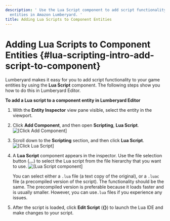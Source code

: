 ```yaml
---
description: ' Use the Lua Script component to add script functionality to your game
  entities in Amazon Lumberyard. '
title: Adding Lua Scripts to Component Entities
---
```

# Adding Lua Scripts to Component Entities {#lua-scripting-intro-add-script-to-component}

Lumberyard makes it easy for you to add script functionality to your game entities by using the **Lua Script** component\. The following steps show you how to do this in Lumberyard Editor\.

**To add a Lua script to a component entity in Lumberyard Editor**

1. With the **Entity Inspector** view pane visible, select the entity in the viewport\.

1. Click **Add Component**, and then open **Scripting**, **Lua Script**\.
![\[Click Add Component\]](/images/user-guide/scripting/lua/lua-scripting-ces-1.png)

1. Scroll down to the **Scripting** section, and then click **Lua Script**\.
![\[Click Lua Script\]](/images/user-guide/scripting/lua/lua-scripting-ces-2.png)

1. A **Lua Script** component appears in the inspector\. Use the file selection button \(**\.\.\.**\) to select the Lua script from the file hierarchy that you want to use\.
![\[Lua Script component\]](/images/user-guide/scripting/lua/lua-scripting-ces-3.png)

   You can select either a `.lua` file \(a text copy of the original\), or a `.luac` file \(a precompiled version of the script\)\. The functionality should be the same\. The precompiled version is preferable because it loads faster and is usually smaller\. However, you can use`.lua` files if you experience any issues\.

1. After the script is loaded, click **Edit Script** \(**\{\}**\) to launch the Lua IDE and make changes to your script\.